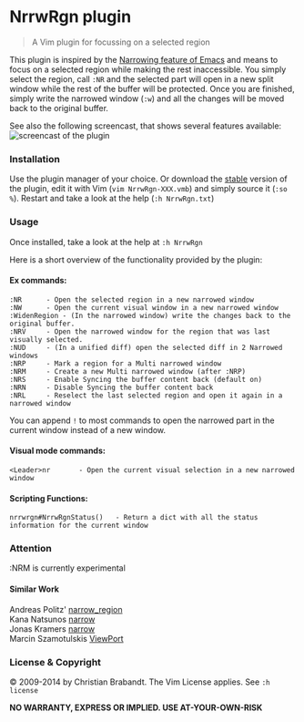 # NrrwRgn plugin
> A Vim plugin for focussing on a selected region

This plugin is inspired by the [Narrowing feature of Emacs](http://www.emacswiki.org/emacs/Narrowing) and means to focus on a selected region while making the rest inaccessible. You simply select the region, call `:NR` and the selected part will open in a new split window while the rest of the buffer will be protected. Once you are finished, simply write the narrowed window (`:w`) and all the changes will be moved back to the original buffer.

See also the following screencast, that shows several features available:
![screencast of the plugin](screencast.gif "Screencast")

### Installation
Use the plugin manager of your choice. Or download the [stable][] version of the plugin, edit it with Vim (`vim NrrwRgn-XXX.vmb`) and simply source it (`:so %`). Restart and take a look at the help (`:h NrrwRgn.txt`)

[stable]: http://www.vim.org/scripts/script.php?script_id=3075

### Usage
Once installed, take a look at the help at `:h NrrwRgn`

Here is a short overview of the functionality provided by the plugin:
#### Ex commands:
    :NR		 - Open the selected region in a new narrowed window
    :NW		 - Open the current visual window in a new narrowed window
    :WidenRegion - (In the narrowed window) write the changes back to the original buffer.
    :NRV	 - Open the narrowed window for the region that was last visually selected.
    :NUD	 - (In a unified diff) open the selected diff in 2 Narrowed windows
    :NRP	 - Mark a region for a Multi narrowed window
    :NRM	 - Create a new Multi narrowed window (after :NRP)
    :NRS	 - Enable Syncing the buffer content back (default on)
    :NRN	 - Disable Syncing the buffer content back
    :NRL	 - Reselect the last selected region and open it again in a narrowed window

You can append `!` to most commands to open the narrowed part in the current window instead of a new window.

#### Visual mode commands:
    <Leader>nr		 - Open the current visual selection in a new narrowed window
#### Scripting Functions:
    nrrwrgn#NrrwRgnStatus()   - Return a dict with all the status information for the current window

### Attention
   :NRM is currently experimental

#### Similar Work
Andreas Politz' [narrow_region](http://www.vim.org/scripts/script.php?script_id=2038)<br/>
Kana Natsunos [narrow](http://www.vim.org/scripts/script.php?script_id=2097)<br/>
Jonas Kramers [narrow](http://www.vim.org/scripts/script.php?script_id=2446)<br/>
Marcin Szamotulskis [ViewPort](http://www.vim.org/scripts/script.php?script_id=4296)<br/>

### License & Copyright

© 2009-2014 by Christian Brabandt. The Vim License applies. See `:h license`

__NO WARRANTY, EXPRESS OR IMPLIED.  USE AT-YOUR-OWN-RISK__

